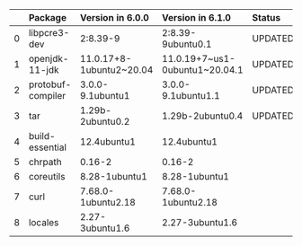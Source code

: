 <!-- markdown-link-check-disable -->

|    | Package           | Version in 6.0.0         | Version in 6.1.0               | Status   |
|---:|:------------------|:-------------------------|:-------------------------------|:---------|
|  0 | libpcre3-dev      | 2:8.39-9                 | 2:8.39-9ubuntu0.1              | UPDATED  |
|  1 | openjdk-11-jdk    | 11.0.17+8-1ubuntu2~20.04 | 11.0.19+7~us1-0ubuntu1~20.04.1 | UPDATED  |
|  2 | protobuf-compiler | 3.0.0-9.1ubuntu1         | 3.0.0-9.1ubuntu1.1             | UPDATED  |
|  3 | tar               | 1.29b-2ubuntu0.2         | 1.29b-2ubuntu0.4               | UPDATED  |
|  4 | build-essential   | 12.4ubuntu1              | 12.4ubuntu1                    |          |
|  5 | chrpath           | 0.16-2                   | 0.16-2                         |          |
|  6 | coreutils         | 8.28-1ubuntu1            | 8.28-1ubuntu1                  |          |
|  7 | curl              | 7.68.0-1ubuntu2.18       | 7.68.0-1ubuntu2.18             |          |
|  8 | locales           | 2.27-3ubuntu1.6          | 2.27-3ubuntu1.6                |          |